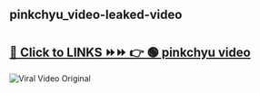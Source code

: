 
 ## pinkchyu_video-leaked-video 

# <h2><a href="https://clipsfans.com/pinkchyu_video&ref=git">🔗 Click to LINKS ⏩⏩ 👉 🟢 pinkchyu video </a></h2>

<a href="https://clipsfans.com/pinkchyu_video&ref=git" rel="nofollow" data-target="animated-image.originalLink"><img src="https://i.ibb.co.com/xMMVF88/686577567.gif" alt="Viral Video Original" style="max-width: 100%; display: inline-block;" data-target="animated-image.originalImage"></a>
